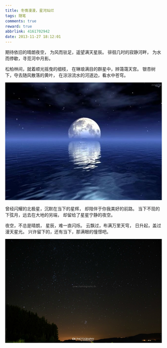 ```yaml
---
title: 冬情漫漫，星河灿烂
tags: 随笔
comments: true
reward: true
abbrlink: 4161702942
date: 2013-11-27 18:12:01
---
```

期待依旧的晴朗夜空，
为风而驻足，遥望满天星辰。
徘徊几时的寂静河畔，
为水而停歇，寻觅河中月影。
<!-- more -->

松柏林间，就着顺光摇曳的细枝， 在琳琅满目的群星中，辨蔼蔼天宫。
银杏树下，夺去随风散落的黄叶， 在淙淙流水的河道边，看水中苍穹。

![p1](/assets/img/ea421488102878.jpg)

曾经闪耀的北极星，沉默在当下的星辉，
却陪伴于你我美好的前路。
当下不现的下弦月，远去在大地的另端，
却留给了星星宁静的夜空。

夜空，不总是晴朗，
星辰，难一直闪烁。
云飘过，布满万里天穹，
日升起，盖过漫天星光。
兴许留下的，还有当下，那满眼的憧憬吧。

![p2](/assets/img/07cf1488102908.jpg)